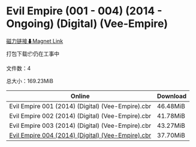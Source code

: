 # Evil Empire (001 - 004) (2014 - Ongoing) (Digital) (Vee-Empire)

[磁力链接⬇Magnet Link](magnet:?xt=urn:btih:1700f979af8c3d37617aa58f02727ea5dd82fd68&dn=Evil%20Empire%20%28001%20-%20004%29%20%282014%20-%20Ongoing%29%20%28Digital%29%20%28Vee-Empire%29)

打包下载📦仍在工事中

文件数：4

总大小：169.23MiB

Online | Download
--- | ---
Evil Empire 001 (2014) (Digital) (Vee-Empire).cbr | 46.48MiB
Evil Empire 002 (2014) (Digital) (Vee-Empire).cbr | 41.78MiB
Evil Empire 003 (2014) (Digital) (Vee-Empire).cbr | 43.27MiB
[Evil Empire 004 (2014) (Digital) (Vee-Empire).cbr](https://github.com/alicewish/markdown/blob/master/comic/Evil-Empire-004-2014-Digital-Vee-Empire-cbr.md) | 37.70MiB